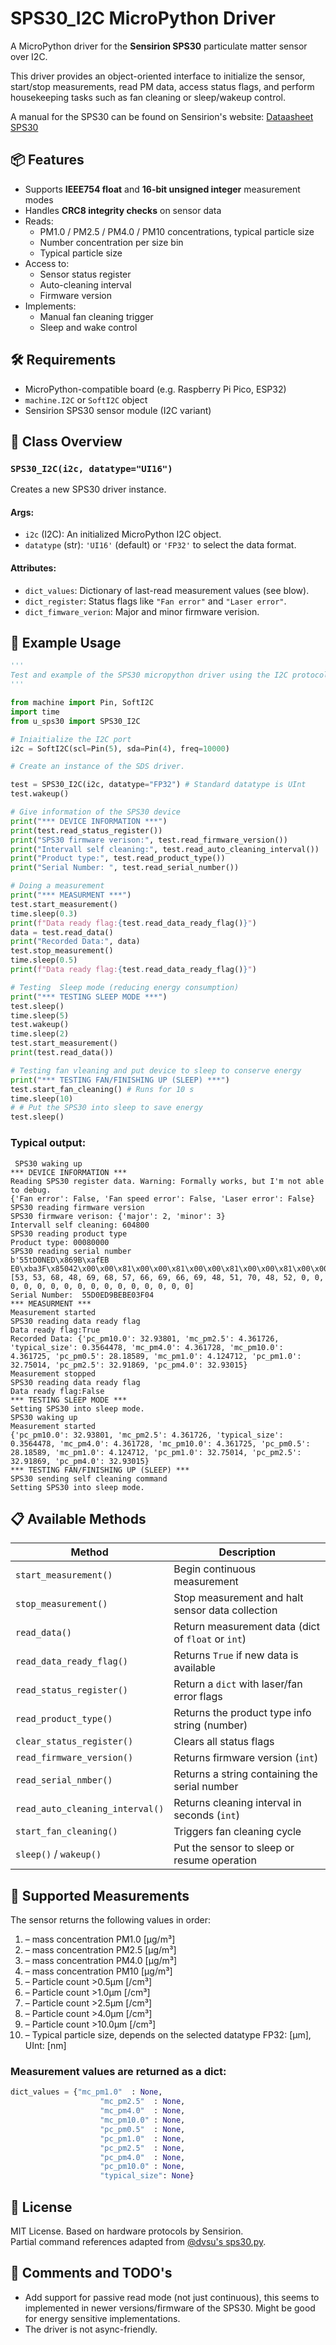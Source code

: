 # SPS30_I2C MicroPython Driver

A MicroPython driver for the **Sensirion SPS30** particulate matter sensor over I2C.

This driver provides an object-oriented interface to initialize the sensor, start/stop measurements, read PM data, access status flags, and perform housekeeping tasks such as fan cleaning or sleep/wakeup control.

A manual for the SPS30 can be found on Sensirion's website: [Dataasheet SPS30](https://sensirion.com/media/documents/8600FF88/64A3B8D6/Sensirion_PM_Sensors_Datasheet_SPS30.pdf)


## 📦 Features

- Supports **IEEE754 float** and **16-bit unsigned integer** measurement modes
- Handles **CRC8 integrity checks** on sensor data
- Reads:
  - PM1.0 / PM2.5 / PM4.0 / PM10 concentrations, typical particle size
  - Number concentration per size bin
  - Typical particle size
- Access to:
  - Sensor status register
  - Auto-cleaning interval
  - Firmware version
- Implements:
  - Manual fan cleaning trigger
  - Sleep and wake control


## 🛠️ Requirements

- MicroPython-compatible board (e.g. Raspberry Pi Pico, ESP32)
- `machine.I2C` or `SoftI2C` object
- Sensirion SPS30 sensor module (I2C variant)


## 🧰 Class Overview

### `SPS30_I2C(i2c, datatype="UI16")`

Creates a new SPS30 driver instance.

#### Args:
- `i2c` (I2C): An initialized MicroPython I2C object.
- `datatype` (str): `'UI16'` (default) or `'FP32'` to select the data format.

#### Attributes:
- `dict_values`: Dictionary of last-read measurement values (see blow).
- `dict_register`: Status flags like `"Fan error"` and `"Laser error"`.
- `dict_fimware_verion`: Major and minor firmware verision.


## 🔧 Example Usage

```python
'''
Test and example of the SPS30 micropython driver using the I2C protocol.
'''

from machine import Pin, SoftI2C
import time
from u_sps30 import SPS30_I2C

# Iniaitialize the I2C port
i2c = SoftI2C(scl=Pin(5), sda=Pin(4), freq=10000)

# Create an instance of the SDS driver.

test = SPS30_I2C(i2c, datatype="FP32") # Standard datatype is UInt
test.wakeup()

# Give information of the SPS30 device
print("*** DEVICE INFORMATION ***")
print(test.read_status_register())
print("SPS30 firmware verison:", test.read_firmware_version())
print("Intervall self cleaning:", test.read_auto_cleaning_interval())
print("Product type:", test.read_product_type())
print("Serial Number: ", test.read_serial_number())

# Doing a measurement
print("*** MEASURMENT ***")
test.start_measurement()
time.sleep(0.3)
print(f"Data ready flag:{test.read_data_ready_flag()}")
data = test.read_data()
print("Recorded Data:", data)
test.stop_measurement()
time.sleep(0.5)
print(f"Data ready flag:{test.read_data_ready_flag()}")

# Testing  Sleep mode (reducing energy consumption)
print("*** TESTING SLEEP MODE ***")
test.sleep()
time.sleep(5)
test.wakeup()
time.sleep(2)
test.start_measurement()
print(test.read_data())

# Testing fan vleaning and put device to sleep to conserve energy
print("*** TESTING FAN/FINISHING UP (SLEEP) ***")
test.start_fan_cleaning() # Runs for 10 s
time.sleep(10)
# # Put the SPS30 into sleep to save energy
test.sleep()
```
### Typical output:
```
 SPS30 waking up
*** DEVICE INFORMATION ***
Reading SPS30 register data. Warning: Formally works, but I'm not able to debug.
{'Fan error': False, 'Fan speed error': False, 'Laser error': False}
SPS30 reading firmware version
SPS30 firmware verison: {'major': 2, 'minor': 3}
Intervall self cleaning: 604800
SPS30 reading product type
Product type: 00080000
SPS30 reading serial number
b'55tD0NED\x869B\xafEB E0\xba3F\x85042\x00\x00\x81\x00\x00\x81\x00\x00\x81\x00\x00\x81\x00\x00\x81\x00\x00\x81\x00\x00\x81\x00\x00\x81'
[53, 53, 68, 48, 69, 68, 57, 66, 69, 66, 69, 48, 51, 70, 48, 52, 0, 0, 0, 0, 0, 0, 0, 0, 0, 0, 0, 0, 0, 0, 0, 0]
Serial Number:  55D0ED9BEBE03F04
*** MEASURMENT ***
Measurement started
SPS30 reading data ready flag
Data ready flag:True
Recorded Data: {'pc_pm10.0': 32.93801, 'mc_pm2.5': 4.361726, 'typical_size': 0.3564478, 'mc_pm4.0': 4.361728, 'mc_pm10.0': 4.361725, 'pc_pm0.5': 28.18589, 'mc_pm1.0': 4.124712, 'pc_pm1.0': 32.75014, 'pc_pm2.5': 32.91869, 'pc_pm4.0': 32.93015}
Measurement stopped
SPS30 reading data ready flag
Data ready flag:False
*** TESTING SLEEP MODE ***
Setting SPS30 into sleep mode.
SPS30 waking up
Measurement started
{'pc_pm10.0': 32.93801, 'mc_pm2.5': 4.361726, 'typical_size': 0.3564478, 'mc_pm4.0': 4.361728, 'mc_pm10.0': 4.361725, 'pc_pm0.5': 28.18589, 'mc_pm1.0': 4.124712, 'pc_pm1.0': 32.75014, 'pc_pm2.5': 32.91869, 'pc_pm4.0': 32.93015}
*** TESTING FAN/FINISHING UP (SLEEP) ***
SPS30 sending self cleaning command
Setting SPS30 into sleep mode.
```

## 📋 Available Methods

| Method                         | Description                                                  |
|--------------------------------|--------------------------------------------------------------|
| `start_measurement()`         | Begin continuous measurement                                 |
| `stop_measurement()`          | Stop measurement and halt sensor data collection            |
| `read_data()`                 | Return measurement data (dict of `float` or `int`)         |
| `read_data_ready_flag()`      | Returns `True` if new data is available                      |
| `read_status_register()`      | Return a `dict` with laser/fan error flags                   |
| `read_product_type()`         | Returns the product type info string (number)                 |
| `clear_status_register()`     | Clears all status flags                                      |
| `read_firmware_version()`     | Returns firmware version (`int`)                             |
| `read_serial_nmber()`         | Returns a string containing the serial number                |
| `read_auto_cleaning_interval()` | Returns cleaning interval in seconds (`int`)              |
| `start_fan_cleaning()`        | Triggers fan cleaning cycle                                  |
| `sleep()` / `wakeup()`        | Put the sensor to sleep or resume operation                  |


## 📖 Supported Measurements

The sensor returns the following values in order:

1. – mass concentration PM1.0 [μg/m³]  
2. – mass concentration PM2.5 [μg/m³]  
3. – mass concentration PM4.0 [μg/m³]  
4. – mass concentration PM10 [μg/m³]  
5. – Particle count >0.5μm [/cm³]  
6. – Particle count >1.0μm [/cm³]  
7. – Particle count >2.5μm [/cm³]  
8. – Particle count >4.0μm [/cm³]  
9. – Particle count >10.0μm [/cm³]  
10. – Typical particle size, depends on the selected datatype FP32: [μm], UInt: [nm]

### Measurement values are returned as a dict:

```python
dict_values = {"mc_pm1.0"  : None,
                    "mc_pm2.5"  : None,
                    "mc_pm4.0"  : None,
                    "mc_pm10.0" : None,
                    "pc_pm0.5"  : None,
                    "pc_pm1.0"  : None,
                    "pc_pm2.5"  : None,
                    "pc_pm4.0"  : None,
                    "pc_pm10.0" : None,
                    "typical_size": None}
```


## 📝 License

MIT License. Based on hardware protocols by Sensirion.  
Partial command references adapted from [@dvsu's sps30.py](https://github.com/dvsu/sps30).



## 📎 Comments and TODO's

- Add support for passive read mode (not just continuous), this seems to implemented in newer versions/firmware of the SPS30. Might be good for energy sensitive implementations.
- The driver is not async-friendly.
